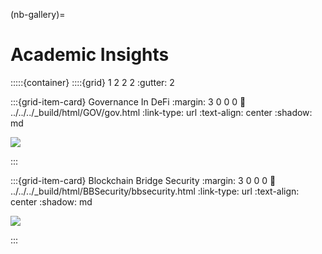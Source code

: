 (nb-gallery)=
# Academic Insights

:::::{container}
::::{grid} 1 2 2 2
:gutter: 2

:::{grid-item-card} Governance In DeFi
:margin: 3 0 0 0
:link: ../../../_build/html/GOV/gov.html
:link-type: url
:text-align: center
:shadow: md

<!-- +++ -->

<img src= "https://www.cryptotimes.io/wp-content/uploads/2023/02/DEFI-GOVERNANCE-1.jpg.webp">

:::

:::{grid-item-card} Blockchain Bridge Security
:margin: 3 0 0 0
:link: ../../../_build/html/BBSecurity/bbsecurity.html
:link-type: url
:text-align: center
:shadow: md

<!-- +++ -->

<img src= "https://cimg.co/news/95314/237705/responsive-images/shubham-dhage-t9rkvi3n0nm-unsplash___media_library_original_1920_1080.jpg">

:::
